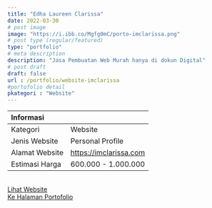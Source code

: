 ```yaml
---
title: "Edha Laureen Clarissa"
date: 2022-03-30
# post image
image: "https://i.ibb.co/Mgfg0mC/porto-imclarissa.png"
# post type (regular/featured)
type: "portfolio"
# meta description
description: "Jasa Pembuatan Web Murah hanya di dokun Digital"
# post draft
draft: false
url : /portfolio/website-imclarissa
#portofolio detail
pkategori : "Website"
---
```


| <b>Informasi</b> |  |
| :------------- |:-------------|
| Kategori              | Website    | 
| Jenis Website         | Personal Profile  |
| Alamat Website        | https://imclarissa.com     |
| Estimasi Harga        | 600.000 - 1.000.000   |

<br/>
<div class="row px-2 mt-2">
    <div class="col-md-6 mb-3 px-1">
        <a href="https://imclarissa.com" target="_blank" rel="nofollow" class="btn btn-porto1 btn-lg btn-block data-aos="fade-right><i class="ti-shopping-cart"></i> Lihat Website</a>
    </div>
    <div class="col-md-6 mb-3 px-1">
        <a href="/portfolio" class="btn btn-porto2 btn-lg btn-block data-aos="fade-right><i class="ti-rocket"></i> Ke Halaman Portofolio</a>
    </div>
</div>